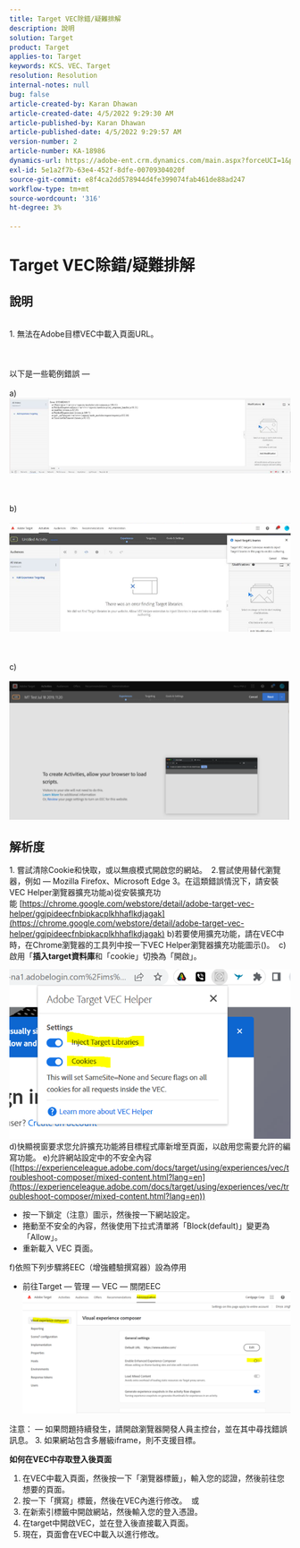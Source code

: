 ```yaml
---
title: Target VEC除錯/疑難排解
description: 說明
solution: Target
product: Target
applies-to: Target
keywords: KCS、VEC、Target
resolution: Resolution
internal-notes: null
bug: false
article-created-by: Karan Dhawan
article-created-date: 4/5/2022 9:29:30 AM
article-published-by: Karan Dhawan
article-published-date: 4/5/2022 9:29:57 AM
version-number: 2
article-number: KA-18986
dynamics-url: https://adobe-ent.crm.dynamics.com/main.aspx?forceUCI=1&pagetype=entityrecord&etn=knowledgearticle&id=ec1691de-c2b4-ec11-983f-000d3a5d0d73
exl-id: 5e1a2f7b-63e4-452f-8dfe-00709304020f
source-git-commit: e8f4ca2dd578944d4fe399074fab461de88ad247
workflow-type: tm+mt
source-wordcount: '316'
ht-degree: 3%

---
```


# Target VEC除錯/疑難排解

## 說明

<br>1. 無法在Adobe目標VEC中載入頁面URL。 <br><br> <br><br>以下是一些範例錯誤 —  <br><br>a) ![](assets/___f81691de-c2b4-ec11-983f-000d3a5d0d73___.png)<br><br> <br><br>b)<br><br>![](assets/___071791de-c2b4-ec11-983f-000d3a5d0d73___.png)<br><br> <br><br>c)<br><br>![](assets/___0a1791de-c2b4-ec11-983f-000d3a5d0d73___.png)<br>

## 解析度


1. 嘗試清除Cookie和快取，或以無痕模式開啟您的網站。 
2.嘗試使用替代瀏覽器，例如 — Mozilla Firefox、Microsoft Edge 3。在這類錯誤情況下，請安裝VEC Helper瀏覽器擴充功能a)從安裝擴充功能 [https://chrome.google.com/webstore/detail/adobe-target-vec-helper/ggjpideecfnbipkacplkhhaflkdjagak](https://chrome.google.com/webstore/detail/adobe-target-vec-helper/ggjpideecfnbipkacplkhhaflkdjagak)
b)若要使用擴充功能，請在VEC中時，在Chrome瀏覽器的工具列中按一下VEC Helper瀏覽器擴充功能圖示()。 
c)啟用「<b>插入target資料庫</b>和「cookie」切換為「開啟」。

![](assets/92bf52bf-21ab-ec11-983f-000d3a349523.png)
d)快顯視窗要求您允許擴充功能將目標程式庫新增至頁面，以啟用您需要允許的編寫功能。
e)允許網站設定中的不安全內容([https://experienceleague.adobe.com/docs/target/using/experiences/vec/troubleshoot-composer/mixed-content.html?lang=en](https://experienceleague.adobe.com/docs/target/using/experiences/vec/troubleshoot-composer/mixed-content.html?lang=en))

- 按一下鎖定（注意）圖示，然後按一下網站設定。
- 捲動至不安全的內容，然後使用下拉式清單將「Block(default)」變更為「Allow」。
- 重新載入 VEC 頁面。


f)依照下列步驟將EEC（增強體驗撰寫器）設為停用

- 前往Target — 管理 — VEC — 關閉EEC![](assets/90fdfd56-26ab-ec11-983f-000d3a349523.png)


注意： — 如果問題持續發生，請開啟瀏覽器開發人員主控台，並在其中尋找錯誤訊息。
3. 如果網站包含多層級iframe，則不支援目標。 


<b>如何在VEC中存取登入後頁面</b>
1. 在VEC中載入頁面，然後按一下「瀏覽器標籤」，輸入您的認證，然後前往您想要的頁面。 
2. 按一下「撰寫」標籤，然後在VEC內進行修改。 
或
1. 在新索引標籤中開啟網站，然後輸入您的登入憑證。
2. 在target中開啟VEC，並在登入後直接載入頁面。 
3. 現在，頁面會在VEC中載入以進行修改。
